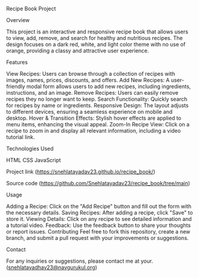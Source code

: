 Recipe Book Project

Overview

This project is an interactive and responsive recipe book that allows users to view, add, remove, and search for healthy and nutritious recipes. 
The design focuses on a dark red, white, and light color theme with no use of orange, providing a classy and attractive user experience.

Features

View Recipes: Users can browse through a collection of recipes with images, names, prices, discounts, and offers.
Add New Recipes: A user-friendly modal form allows users to add new recipes, including ingredients, instructions, and an image.
Remove Recipes: Users can easily remove recipes they no longer want to keep.
Search Functionality: Quickly search for recipes by name or ingredients.
Responsive Design: The layout adjusts to different devices, ensuring a seamless experience on mobile and desktop.
Hover & Transition Effects: Stylish hover effects are applied to menu items, enhancing the visual appeal.
Zoom-In Recipe View: Click on a recipe to zoom in and display all relevant information, including a video tutorial link.

Technologies Used

HTML
CSS
JavaScript

Project link (https://snehlatayadav23.github.io/recipe_book/)

Source code  (https://github.com/Snehlatayadav23/recipe_book/tree/main)


Usage

Adding a Recipe: Click on the "Add Recipe" button and fill out the form with the necessary details.
Saving Recipes: After adding a recipe, click "Save" to store it.
Viewing Details: Click on any recipe to see detailed information and a tutorial video.
Feedback: Use the feedback button to share your thoughts or report issues.
Contributing
Feel free to fork this repository, create a new branch, and submit a pull request with your improvements or suggestions.

Contact

For any inquiries or suggestions, please contact me at your. (snehlatayadhav23@navgurukul.org)
